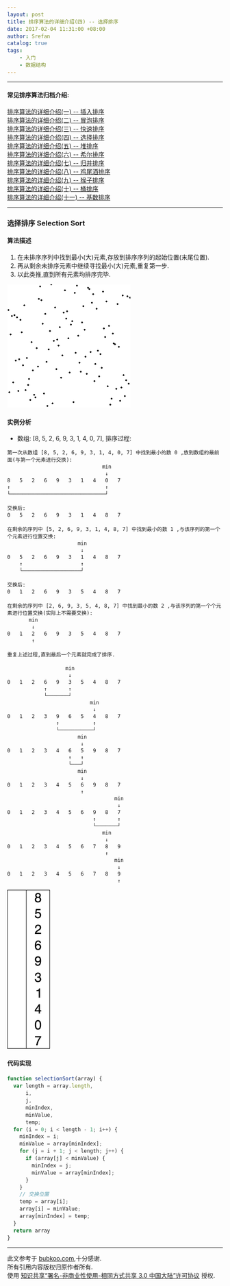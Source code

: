 ```yaml
---
layout: post
title: 排序算法的详细介绍(四) -- 选择排序
date: 2017-02-04 11:31:00 +08:00
author: Srefan
catalog: true
tags:
    - 入门
    - 数据结构
---
```


***

#### 常见排序算法归档介绍:

[排序算法的详细介绍(一) -- 插入排序][insertion_sort]  
[排序算法的详细介绍(二) -- 冒泡排序][bubble_sort]  
[排序算法的详细介绍(三) -- 快速排序][quick_sort]  
[排序算法的详细介绍(四) -- 选择排序][selection_sort]  
[排序算法的详细介绍(五) -- 堆排序][heap_sort]  
[排序算法的详细介绍(六) -- 希尔排序][shell_sort]  
[排序算法的详细介绍(七) -- 归并排序][merge_sort]  
[排序算法的详细介绍(八) -- 鸡尾酒排序][cocktail_sort]  
[排序算法的详细介绍(九) -- 猴子排序][bogo_sort]  
[排序算法的详细介绍(十) -- 桶排序][bucket_sort]  
[排序算法的详细介绍(十一) -- 基数排序][radix_sort]  

***

### 选择排序 Selection Sort

#### 算法描述

1. 在未排序序列中找到最小(大)元素,存放到排序序列的起始位置(末尾位置).
2. 再从剩余未排序元素中继续寻找最小(大)元素,重复第一步.
3. 以此类推,直到所有元素均排序完毕.

![selection_sort_animation][selection_sort_animation]

#### 实例分析

* 数组: [8, 5, 2, 6, 9, 3, 1, 4, 0, 7], 排序过程:

```plain
第一次从数组 [8, 5, 2, 6, 9, 3, 1, 4, 0, 7] 中找到最小的数 0 ,放到数组的最前面(与第一个元素进行交换):
                               min
                                ↓
8   5   2   6   9   3   1   4   0   7
↑                               ↑
└───────────────────────────────┘

交换后:
0   5   2   6   9   3   1   4   8   7

在剩余的序列中 [5, 2, 6, 9, 3, 1, 4, 8, 7] 中找到最小的数 1 ,与该序列的第一个个元素进行位置交换:
                       min
                        ↓
0   5   2   6   9   3   1   4   8   7
    ↑                   ↑
    └───────────────────┘
    
交换后:	
0   1   2   6   9   3   5   4   8   7

在剩余的序列中 [2, 6, 9, 3, 5, 4, 8, 7] 中找到最小的数 2 ,与该序列的第一个个元素进行位置交换(实际上不需要交换):
       min
        ↓
0   1   2   6   9   3   5   4   8   7
        ↑
        
重复上述过程,直到最后一个元素就完成了排序.

                   min
                    ↓
0   1   2   6   9   3   5   4   8   7
            ↑       ↑
            └───────┘
                           min
                            ↓
0   1   2   3   9   6   5   4   8   7
                ↑           ↑
                └───────────┘
                       min
                        ↓
0   1   2   3   4   6   5   9   8   7
                    ↑   ↑
                    └───┘
                       min
                        ↓
0   1   2   3   4   5   6   9   8   7
                        ↑   
                                   min
                                    ↓
0   1   2   3   4   5   6   9   8   7
                            ↑       ↑
                            └───────┘  
                               min
                                ↓
0   1   2   3   4   5   6   7   8   9
                                ↑      
                                   min
                                    ↓
0   1   2   3   4   5   6   7   8   9
                                    ↑

```

![Selection_Sort_example][Selection_Sort_example]

#### 代码实现

```JavaScript
function selectionSort(array) {
  var length = array.length,
      i,
      j,
      minIndex,
      minValue,
      temp;
  for (i = 0; i < length - 1; i++) {
    minIndex = i;
    minValue = array[minIndex];
    for (j = i + 1; j < length; j++) {
      if (array[j] < minValue) {
        minIndex = j;
        minValue = array[minIndex];
      }
    }
    // 交换位置
    temp = array[i];
    array[i] = minValue;
    array[minIndex] = temp;
  }
  return array
}
```

***

此文参考于 [bubkoo.com][bubkoo.com],十分感谢.  
所有引用内容版权归原作者所有.  
使用 [知识共享“署名-非商业性使用-相同方式共享 3.0 中国大陆”许可协议][Lisence] 授权.

[bubkoo.com]: http://bubkoo.com/2014/01/17/sort-algorithm/archives/
[Lisence]: https://creativecommons.org/licenses/by-nc-sa/3.0/cn/

[insertion_sort]: /2017/02/sort-algorithm-1-insertion-sort/ 'insertion_sort'
[bubble_sort]: /2017/02/sort-algorithm-2-bubble-sort/ 'bubble_sort'
[quick_sort]: /2017/02/sort-algorithm-3-quick-sort/ 'quick_sort'
[selection_sort]: /2017/02/sort-algorithm-4-selection-sort/ 'selection_sort'
[heap_sort]: /2017/02/sort-algorithm-5-heap-sort/ 'heap_sort'
[shell_sort]: /2017/02/sort-algorithm-6-shell-sort/ 'shell_sort'
[merge_sort]: /2017/02/sort-algorithm-7-merge-sort/ 'merge_sort'
[cocktail_sort]: /2017/02/sort-algorithm-8-cocktail-sort/ 'cocktail_sort'
[bogo_sort]: /2017/02/sort-algorithm-9-bogo-sort/ 'bogo_sort'
[bucket_sort]: /2017/02/sort-algorithm-10-bucket-sort/ 'bucket_sort'
[radix_sort]: /2017/02/sort-algorithm-11-radix-sort/ 'radix_sort'

[selection_sort_animation]: /assets/images/sort_algorithm/selection_sort_animation.gif 'selection_sort_animation'
[Selection_Sort_example]: /assets/images/sort_algorithm/Selection_Sort_example.gif 'Selection_Sort_example'